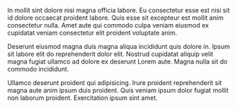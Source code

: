 In mollit sint dolore nisi magna officia labore. Eu consectetur esse est nisi sit id dolore occaecat proident labore. Quis esse sit excepteur est mollit anim consectetur nulla. Amet aute qui commodo culpa veniam eiusmod ex cupidatat veniam consectetur elit proident voluptate anim.

Deserunt eiusmod magna duis magna aliqua incididunt quis dolore in. Ipsum sit labore elit do reprehenderit dolor elit. Nostrud cupidatat aliquip velit magna fugiat ullamco ad dolore ex deserunt Lorem aute. Magna nulla sit do commodo incididunt.

Ullamco deserunt proident qui adipisicing. Irure proident reprehenderit sit magna aute anim ipsum duis proident. Quis veniam ipsum dolor fugiat mollit non laborum proident. Exercitation ipsum sint amet.